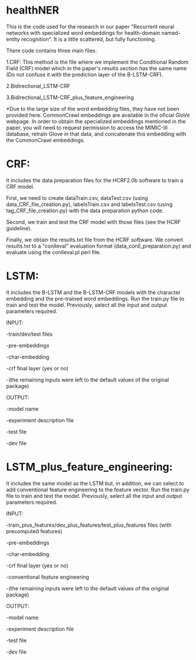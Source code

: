 # healthNER
This is the code used for the research in our paper "Recurrent neural networks with specialized word embeddings for health-domain named-entity recognition".
It is a little scattered, but fully functioning.

There code contains three main files:

1.CRF: This method is the file where we implement the Conditional Random Field (CRF) model which in the paper's results section has the same name (Do not confuse it with the prediction layer of the B-LSTM-CRF).

2.Bidirectional_LSTM-CRF

3.Bidirectional_LSTM-CRF_plus_feature_engineering

*Due to the large size of the word embedding files, they have not been provided here. CommonCrawl embeddings are available in the oficial GloVe webpage. In order to obtain the specialized embeddings mentioned in the paper, you will need to request permission to access the MIMIC-III database, retrain Glove in that data, and concatenate this embedding with the CommonCrawl embeddings.

# CRF:
It includes the data preparation files for the HCRF2.0b software to train a CRF model.

First, we need to create dataTrain.csv, dataTest.csv (using data_CRF_file_creation.py), labelsTrain.csv and 
labelsTest.csv (using tag_CRF_file_creation.py) with the data preparation python code.

Second, we train and test the CRF model with those files (see the HCRF guideline).

Finally, we obtain the results.txt file from the HCRF software. We convert results.txt to a "conlleval" evaluation format 
(data_conll_preparation.py) and evaluate using the conlleval.pl perl file.

# LSTM:
It includes the B-LSTM and the B-LSTM-CRF models with the character embedding and the pre-trained word embeddings.
Run the train.py file to train and test the model. Previously, select all the input and output parameters required.

INPUT:

-train/dev/test files

-pre-embeddings

-char-embedding

-crf final layer (yes or no)

-(the remaining inputs were left to the default values of the original package)

OUTPUT:

-model name

-experiment description file

-test file

-dev file

# LSTM_plus_feature_engineering:
It includes the same model as the LSTM but, in addition, we can select to add conventional feature engineering to the feature vector.
Run the train.py file to train and test the model. Previously, select all the input and output parameters required.

INPUT:

-train_plus_features/dev_plus_features/test_plus_features files (with precomputed features)

-pre-embeddings

-char-embedding

-crf final layer (yes or no)

-conventional feature engineering

-(the remaining inputs were left to the default values of the original package)

OUTPUT:

-model name

-experiment description file

-test file

-dev file
